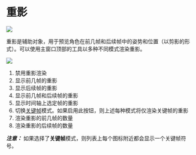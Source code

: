 # 重影

![](https://cascadeur.com/images/category/2019/07/231be60189a20aa3794aa3427e7942c64f.jpg)

重影是辅助对象，用于预览角色在前几帧和后续帧中的姿势和位置（以剪影的形式）。可以使用主窗口顶部的工具以多种不同模式渲染重影。

![](https://cascadeur.com/images/category/2020/03/16/5f29691ab13a3618c88e26392bd46d55.png)

1. 禁用重影渲染
2. 显示前几帧的重影
3. 显示后续帧的重影
4. 显示前几帧和后续帧的重影
5. 显示时间轴上选定帧的重影
6. 切换[关键帧](../TimelineTools/keyframes.md)模式。如果启用此按钮，则上述每种模式将仅渲染关键帧的重影
7. 渲染重影的前几帧的数量
7. 渲染重影的后续帧的数量

***注意：*** 如果选择了**关键帧**模式，则列表上每个图标附近都会显示一个关键帧符号。